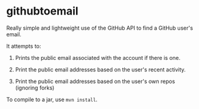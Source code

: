 # githubtoemail


Really simple and lightweight use of the GitHub API to find a GitHub user's email. 


It attempts to: 


1) Prints the public email associated with the account if there is one. 


2) Print the public email addresses based on the user's recent activity. 


3) Print the public email addresses based on the user's own repos (ignoring forks)


To compile to a jar, use `mvn install`.
